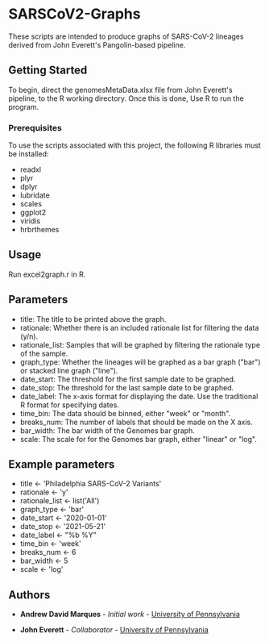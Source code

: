 # SARSCoV2-Graphs

These scripts are intended to produce graphs of SARS-CoV-2 lineages derived from John Everett's Pangolin-based pipeline.  

## Getting Started

To begin, direct the genomesMetaData.xlsx file from John Everett's pipeline, to the R working directory. Once this is done, Use R to run the program. 

### Prerequisites

To use the scripts associated with this project, the following R libraries must be installed:

* readxl
* plyr
* dplyr
* lubridate
* scales
* ggplot2
* viridis
* hrbrthemes

## Usage

Run excel2graph.r in R.

## Parameters

* title: The title to be printed above the graph.
* rationale: Whether there is an included rationale list for filtering the data (y/n). 
* rationale_list: Samples that will be graphed by filtering the rationale type of the sample. 
* graph_type: Whether the lineages will be graphed as a bar graph ("bar") or stacked line graph ("line").
* date_start: The threshold for the first sample date to be graphed.
* date_stop: The threshold for the last sample date to be graphed.
* date_label: The x-axis format for displaying the date. Use the traditional R format for specifying dates.
* time_bin: The data should be binned, either "week" or "month".
* breaks_num: The number of labels that should be made on the X axis.
* bar_width: The bar width of the Genomes bar graph.
* scale: The scale for for the Genomes bar graph, either "linear" or "log".

## Example parameters


* title <- 'Philadelphia SARS-CoV-2 Variants'
* rationale <- 'y'
* rationale_list <- list('All')
* graph_type <- 'bar'
* date_start <- '2020-01-01'
* date_stop <- '2021-05-21'
* date_label <- "%b %Y"
* time_bin <- 'week'
* breaks_num <- 6
* bar_width <- 5
* scale <- 'log'


## Authors

* **Andrew David Marques** - *Initial work* - [University of Pennsylvania](https://www.linkedin.com/in/andrew-marques-290a29164/)

* **John Everett** - *Collaborator* - [University of Pennsylvania](https://www.linkedin.com/in/everettjohn/)

